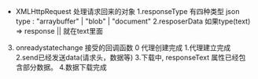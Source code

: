- XMLHttpRequest 处理请求回来的对象
1.responseType 有四种类型  json type : "arraybuffer" | "blob" | "document" 
2.resposerData 如果type(text) => response || 就在text里面
3. onreadystatechange 接受的回调函数 0 代理创建完成 1.代理建立完成 2.send已经发送data(请求头，数据等) 3.下载中, responseText 属性已经包含部分数据。 4.数据下载完成